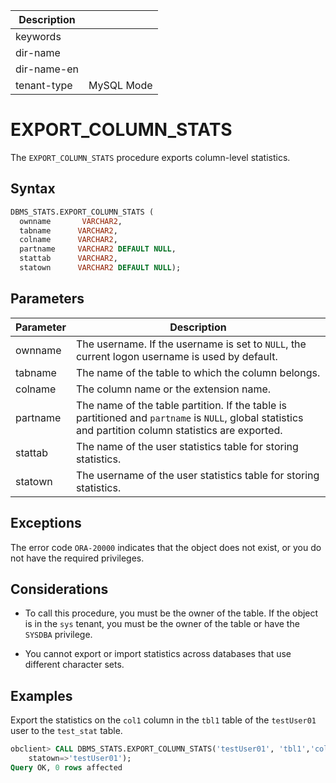 | Description   |                 |
|---------------|-----------------|
| keywords      |                 |
| dir-name      |                 |
| dir-name-en   |                 |
| tenant-type   | MySQL Mode      |

# EXPORT_COLUMN_STATS

The `EXPORT_COLUMN_STATS` procedure exports column-level statistics.

## Syntax

```sql
DBMS_STATS.EXPORT_COLUMN_STATS (
  ownname       VARCHAR2,
  tabname      VARCHAR2,
  colname      VARCHAR2,
  partname     VARCHAR2 DEFAULT NULL,
  stattab      VARCHAR2,
  statown      VARCHAR2 DEFAULT NULL);
```

## Parameters

| Parameter | Description |
|----------|---------------------------------------------------------------------|
| ownname | The username. If the username is set to `NULL`, the current logon username is used by default.  |
| tabname | The name of the table to which the column belongs.  |
| colname | The column name or the extension name.  |
| partname | The name of the table partition.  If the table is partitioned and `partname` is `NULL`, global statistics and partition column statistics are exported.  |
| stattab | The name of the user statistics table for storing statistics.  |
| statown | The username of the user statistics table for storing statistics.  |


## Exceptions

The error code `ORA-20000` indicates that the object does not exist, or you do not have the required privileges.

## Considerations

* To call this procedure, you must be the owner of the table. If the object is in the `sys` tenant, you must be the owner of the table or have the `SYSDBA` privilege.

* You cannot export or import statistics across databases that use different character sets.

## Examples

Export the statistics on the `col1` column in the `tbl1` table of the `testUser01` user to the `test_stat` table.

```sql
obclient> CALL DBMS_STATS.EXPORT_COLUMN_STATS('testUser01', 'tbl1','col1',null, stattab=>'test_stat',
    statown=>'testUser01');
Query OK, 0 rows affected
```

